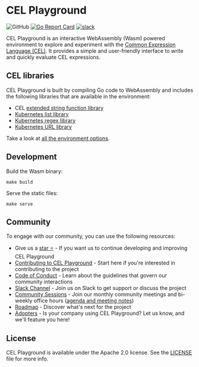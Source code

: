 # CEL Playground
![GitHub](https://img.shields.io/github/license/undistro/cel-playground)
[![Go Report Card](https://goreportcard.com/badge/github.com/undistro/cel-playground)](https://goreportcard.com/report/github.com/undistro/cel-playground)
[![slack](https://img.shields.io/badge/Slack-Join-4a154b?logo=slack)](https://join.slack.com/t/undistrocommunity/shared_invite/zt-21slyrao4-dTW_XtOB90QVj05txOX6rA)

CEL Playground is an interactive WebAssembly (Wasm) powered environment to explore and experiment with the [Common Expression Language (CEL)](https://github.com/google/cel-spec).
It provides a simple and user-friendly interface to write and quickly evaluate CEL expressions.

## CEL libraries

CEL Playground is built by compiling Go code to WebAssembly and includes the following libraries that are available in the environment:

- CEL [extended string function library](https://pkg.go.dev/github.com/google/cel-go/ext#Strings)
- [Kubernetes list library](https://kubernetes.io/docs/reference/using-api/cel/#kubernetes-list-library)
- [Kubernetes regex library](https://kubernetes.io/docs/reference/using-api/cel/#kubernetes-regex-library)
- [Kubernetes URL library](https://kubernetes.io/docs/reference/using-api/cel/#kubernetes-url-library)

Take a look at [all the environment options](eval/eval.go#L26).

## Development

Build the Wasm binary:
```shell
make build
```

Serve the static files:
```shell
make serve
```

## Community

To engage with our community, you can use the following resources:
- Give us a [star :star:](https://github.com/undistro/cel-playground/stargazers) - If you want us to continue developing and improving CEL Playground
- [Contributing to CEL Playground](https://github.com/undistro/cel-playground/blob/main/CONTRIBUTING.md) - Start here if you're interested in contributing to the project
- [Code of Conduct](https://github.com/undistro/cel-playground/blob/main/CODE_OF_CONDUCT.md) - Learn about the guidelines that govern our community interactions
- [Slack Channel](https://join.slack.com/t/undistrocommunity/shared_invite/zt-21slyrao4-dTW_XtOB90QVj05txOX6rA) - Join us on Slack to get support or discuss the project
- [Community Sessions](https://tinyurl.com/undistro-community-calendar) - Join our monthly community meetings and bi-weekly office hours ([agenda and meeting notes](https://docs.google.com/document/d/13AhGiyIiX58UJMw7CDJi_T8e1_SC7f7p1kE2PcyDwRU/edit#heading=h.7k7sl4hlyyqw))
- [Roadmap](https://github.com/undistro/cel-playground/blob/main/roadmap.md) - Discover what's next for the project
- [Adopters](https://github.com/undistro/cel-playground/blob/main/ADOPTERS.md) - Is your company using CEL Playground? Let us know, and we'll feature you here!

## License

CEL Playground is available under the Apache 2.0 license. See the [LICENSE](LICENSE) file for more info.
